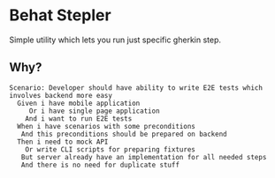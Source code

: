Behat Stepler
=======================

Simple utility which lets you run just specific gherkin step.

## Why?

```gherkin
Scenario: Developer should have ability to write E2E tests which involves backend more easy
  Given i have mobile application
     Or i have single page application
    And i want to run E2E tests
  When i have scenarios with some preconditions
   And this preconditions should be prepared on backend
  Then i need to mock API
    Or write CLI scripts for preparing fixtures
   But server already have an implementation for all needed steps
   And there is no need for duplicate stuff
```


